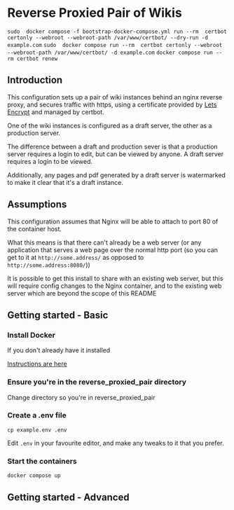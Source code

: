 # Reverse Proxied Pair of Wikis

`sudo  docker compose -f bootstrap-docker-compose.yml run --rm  certbot certonly --webroot --webroot-path /var/www/certbot/ --dry-run -d example.com`
`sudo  docker compose run --rm  certbot certonly --webroot --webroot-path /var/www/certbot/ -d example.com`
`docker compose run --rm certbot renew`

## Introduction
This configuration sets up a pair of wiki instances behind an nginx reverse proxy, and secures traffic with https, using a certificate provided by [Lets Encrypt](https://letsencrypt.org) and managed by certbot.

One of the wiki instances is configured as a draft server, the other as a production server. 

The difference between a draft and production sever is that a production server requires a login to edit, but can be viewed by anyone. A draft server requires a login to be viewed. 

Additionally, any pages and pdf generated by a draft server is watermarked to make it clear that it's a draft instance.

## Assumptions
This configuration assumes that Nginx will be able to attach to port 80 of the container host.

What this means is that there can't already be a web server (or any application that serves a web page over the normal http port (so you can get to it at `http://some.address/` as opposed to `http://some.address:8080/`))

It is possible to get this install to share with an existing web server, but this will require config changes to the Nginx container, and to the existing web server which are  beyond the scope of this README

## Getting started - Basic

### Install Docker
If you don't already have it installed

[Instructions are here](https://docs.docker.com/engine/install/)

### Ensure you're in the reverse_proxied_pair directory
Change directory so you're in reverse_proxied_pair

### Create a .env file
`cp example.env .env`

Edit `.env` in your favourite editor, and make any tweaks to it that you prefer. 

### Start the containers
`docker compose up`

## Getting started - Advanced

